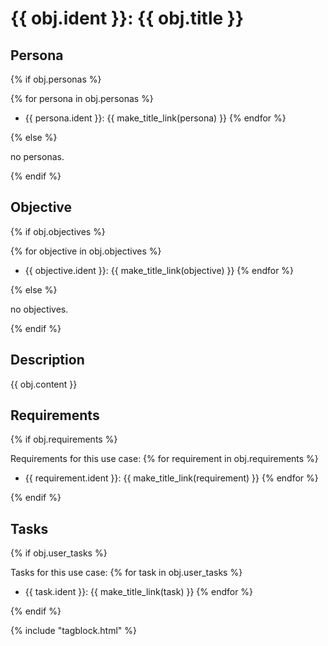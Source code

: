 # {{ obj.ident }}: {{ obj.title }}

<!-- **ID: {{ obj.ident }}** [(permalink)](...) -->

## Persona

{% if obj.personas %}

{% for persona in obj.personas %}
* {{ persona.ident }}: {{ make_title_link(persona) }}
{% endfor %}

{% else %}

no personas.

{% endif %}

## Objective


{% if obj.objectives %}

{% for objective in obj.objectives %}
* {{ objective.ident }}: {{ make_title_link(objective) }}
{% endfor %}

{% else %}

no objectives.

{% endif %}

## Description

{{ obj.content }}

## Requirements

{% if obj.requirements %}

Requirements for this use case:
{% for requirement in obj.requirements %}
* {{ requirement.ident }}: {{ make_title_link(requirement) }}
{% endfor %}

{% endif %}

## Tasks

{% if obj.user_tasks %}

Tasks for this use case:
{% for task in obj.user_tasks %}
* {{ task.ident }}: {{ make_title_link(task) }}
{% endfor %}

{% endif %}


{% include "tagblock.html" %}
